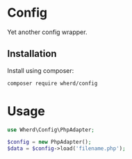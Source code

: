 # Config

Yet another config wrapper.

## Installation

Install using composer:

```bash
composer require wherd/config
```

# Usage

```php
use Wherd\Config\PhpAdapter;

$config = new PhpAdapter();
$data = $config->load('filename.php');
```